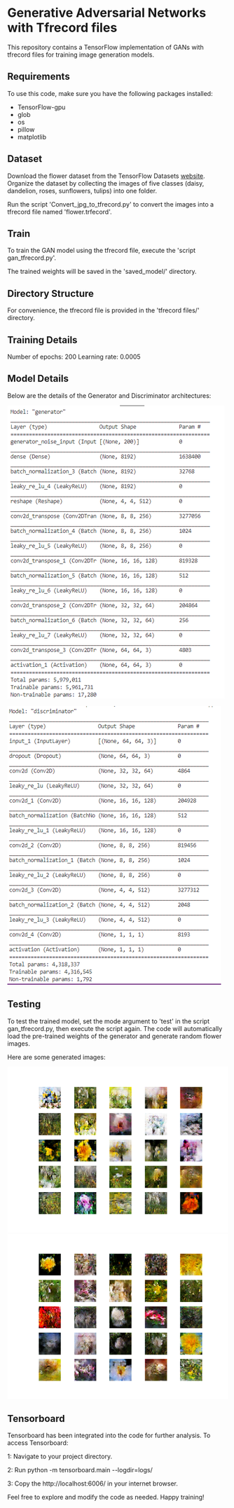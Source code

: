 
# Generative Adversarial Networks with Tfrecord files

This repository contains a TensorFlow implementation of GANs with tfrecord files for training image generation models.

## Requirements
To use this code, make sure you have the following packages installed:


- TensorFlow-gpu
- glob
- os
- pillow
- matplotlib
## Dataset 

Download the flower dataset from the TensorFlow Datasets [website](https://www.tensorflow.org/datasets/catalog/tf_flowers). Organize the dataset by collecting the images of five classes (daisy, dandelion, roses, sunflowers, tulips) into one folder.

Run the script 'Convert_jpg_to_tfrecord.py' to convert the images into a tfrecord file named 'flower.trfecord'.

## Train

To train the GAN model using the tfrecord file, execute the 'script gan_tfrecord.py'.

The trained weights will be saved in the 'saved_model/' directory.

## Directory Structure
For convenience, the tfrecord file is provided in the 'tfrecord files/' directory.

## Training Details
Number of epochs: 200
Learning rate: 0.0005

## Model Details
Below are the details of the Generator and Discriminator architectures:

![My Image](G.PNG)  

![My Image](D.PNG)  

## Testing
To test the trained model, set the mode argument to 'test' in the script gan_tfrecord.py, then execute the script again. The code will automatically load the pre-trained weights of the generator and generate random flower images.

Here are some generated images:

![My Image](flower1.png)  
![My Image](flower2.png) 

## Tensorboard
Tensorboard has been integrated into the code for further analysis. To access Tensorboard:

1: Navigate to your project directory.

2: Run python -m tensorboard.main --logdir=logs/  

3: Copy the http://localhost:6006/ in your internet browser.  

Feel free to explore and modify the code as needed. Happy training!

